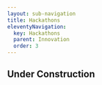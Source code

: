 ```yaml
---
layout: sub-navigation
title: Hackathons
eleventyNavigation:
  key: Hackathons
  parent: Innovation
  order: 3
---
```


## Under Construction